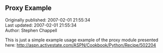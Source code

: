 ## Proxy Example  
Originally published: 2007-02-01 21:55:34  
Last updated: 2007-02-01 21:55:34  
Author: Stephen Chappell  
  
This is just a simple example usage example of the proxy module presented here:
http://aspn.activestate.com/ASPN/Cookbook/Python/Recipe/502204